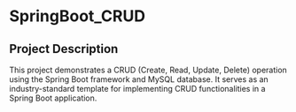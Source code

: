 # SpringBoot_CRUD

## Project Description

This project demonstrates a CRUD (Create, Read, Update, Delete) operation using the Spring Boot framework and MySQL database. It serves as an industry-standard template for implementing CRUD functionalities in a Spring Boot application.
